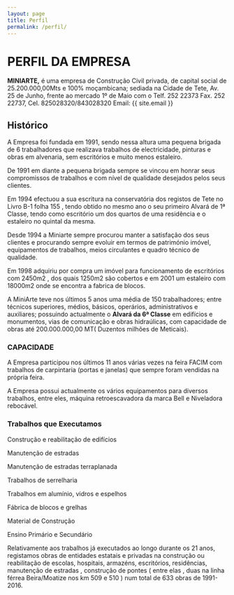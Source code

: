 ```yaml
---
layout: page
title: Perfil
permalink: /perfil/
---
```




# PERFIL DA EMPRESA

**MINIARTE,** é uma empresa de Construção Civil privada, de capital social de 25.200.000,00Mts e 100% moçambicana; sediada na Cidade de Tete, Av. 25 de Junho, frente ao mercado 1º de Maio com o Telf. 252 22373 Fax. 252 22737, Cel. 825028320/843028320 Email: {{ site.email }}

## Histórico

A Empresa foi fundada em 1991, sendo nessa altura uma pequena brigada de 6 trabalhadores que realizava trabalhos de electricidade, pinturas e obras em alvenaria, sem escritórios e muito menos estaleiro.

De 1991 em diante a pequena brigada sempre se vincou em honrar seus compromissos de trabalhos  e com nível  de  qualidade desejados pelos  seus clientes.

Em 1994 efectuou a sua escritura na conservatória dos registos de Tete no Livro B-1 folha 155 , tendo obtido  no  mesmo  ano  o  seu  primeiro  Alvará de 1ª Classe, tendo como escritório um dos quartos de uma residência  e o estaleiro no quintal da mesma.

Desde 1994 a Miniarte sempre procurou manter a satisfação dos seus clientes e procurando sempre evoluir em termos de património imóvel, equipamentos de trabalhos, meios circulantes e quadro técnico de qualidade.

 Em 1998 adquiriu por compra um imóvel para funcionamento de escritórios com 2450m2 , dos quais 1250m2  são  cobertos e em 2001 um estaleiro com 18000m2 onde se encontra a fabrica de blocos.

A MiniArte teve nos últimos 5 anos uma média  de 150 trabalhadores; entre técnicos superiores, médios, básicos, operários, administrativos e auxiliares; possuindo actualmente o **Alvará da 6ª Classe** em edifícios e monumentos, vias de comunicação e obras hidraúlicas, com capacidade de obras até 200.000.000,00 MT( Duzentos milhões de Meticais).

### CAPACIDADE

A Empresa participou nos últimos 11 anos várias vezes na feira FACIM com trabalhos de carpintaria (portas e janelas) que sempre foram vendidas na própria feira.

A Empresa possui actualmente os vários equipamentos para diversos trabalhos, entre eles, máquina retroescavadora da marca Bell e Niveladora rebocável.

### Trabalhos que Executamos

Construção e reabilitação de edifícios

Manutenção de estradas

Manutenção de estradas terraplanada

Trabalhos de serrelharia

Trabalhos em alumínio, vidros e espelhos

Fábrica de blocos e grelhas

Material de Construção

Ensino Primário e Secundário

Relativamente aos trabalhos já executados ao longo durante os 21 anos, registamos obras de entidades estatais e privadas na construção ou reabilitação de escolas, hospitais, armazéns, escritórios, residências, manutenção de estradas , construção de pontes ( entre elas , duas na linha férrea Beira/Moatize nos km 509 e 510 ) num total de 633 obras de 1991-2016.